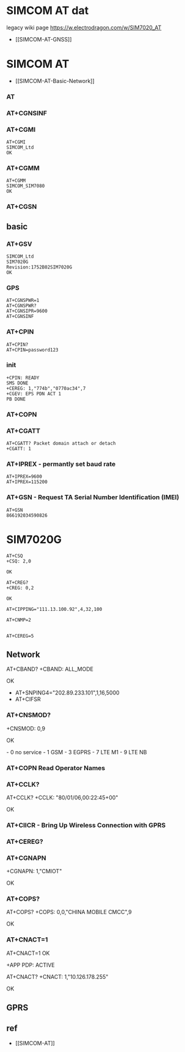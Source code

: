 
# SIMCOM AT dat 

legacy wiki page 
https://w.electrodragon.com/w/SIM7020_AT

- [[SIMCOM-AT-GNSS]]



# SIMCOM AT

- [[SIMCOM-AT-Basic-Network]]


### AT

### AT+CGNSINF

### AT+CGMI

    AT+CGMI
    SIMCOM_Ltd
    OK

### AT+CGMM
    AT+CGMM
    SIMCOM_SIM7080
    OK

### AT+CGSN

## basic 

### AT+GSV 

    SIMCOM_Ltd
    SIM7020G
    Revision:1752B02SIM7020G
    OK

### GPS

    AT+CGNSPWR=1
    AT+CGNSPWR?
    AT+CGNSIPR=9600
    AT+CGNSINF



### AT+CPIN

    AT+CPIN?
    AT+CPIN=password123

### init 

    +CPIN: READY
    SMS DONE
    +CEREG: 1,"774b","0770ac34",7
    +CGEV: EPS PDN ACT 1
    PB DONE


### AT+COPN




### AT+CGATT

    AT+CGATT? Packet domain attach or detach
    +CGATT: 1

### AT+IPREX - permantly set baud rate 
    AT+IPREX=9600
    AT+IPREX=115200

### AT+GSN - Request TA Serial Number Identification (IMEI)

    AT+GSN
    866192034590826

# SIM7020G

    AT+CSQ
    +CSQ: 2,0

    OK

    AT+CREG?
    +CREG: 0,2

    OK

    AT+CIPPING="111.13.100.92",4,32,100

    AT+CNMP=2


    AT+CEREG=5



## Network 

AT+CBAND?
+CBAND: ALL_MODE

OK

- AT+SNPING4="202.89.233.101",1,16,5000
- AT+CIFSR

### AT+CNSMOD?
+CNSMOD: 0,9

OK

<stat>
- 0 no service
- 1 GSM
- 3 EGPRS
- 7 LTE M1
- 9 LTE NB


### AT+COPN Read Operator Names


### AT+CCLK?

AT+CCLK?
+CCLK: "80/01/06,00:22:45+00"

OK


### AT+CIICR - Bring Up Wireless Connection with GPRS
### AT+CEREG?

### AT+CGNAPN
+CGNAPN: 1,"CMIOT"

OK

### AT+COPS?

AT+COPS?
+COPS: 0,0,"CHINA MOBILE CMCC",9

OK
### AT+CNACT=1

AT+CNACT=1
OK

+APP PDP: ACTIVE


AT+CNACT?
+CNACT: 1,"10.126.178.255"

OK


## GPRS 


## ref 

- [[SIMCOM-AT]]